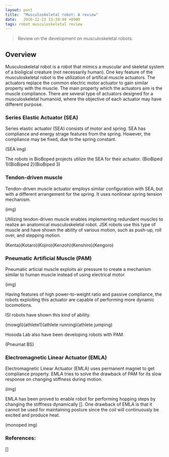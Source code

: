 ```yaml
---
layout: post
title:  "Musculoskeletal robot: A review"
date:   2016-12-23 13:39:40 +0900
tags: robot musculoskeletal review
---
```

> Review on the development on musculoskeletal robots.
<!--more-->

## Overview
Musculoskeletal robot is a robot that mimics a muscular and skeletal system of a bioligical creature (not necessarily human).
One key feature of the musculoskeletal robot is the utilization of artifical muscle actuators.
The actuators replace the common electric motor actuator to gain similar property with the muscle.
The main property which the actuators aim is the muscle compliance.
There are several type of actuators designed for a musculoskeletal humanoid, where the objective of each actuator may have different purpose.

### Series Elastic Actuator (SEA)
Series elastic actuator (SEA) consists of motor and spring.
SEA has compliance and energy strage features from the spring.
However, the compliance may be fixed, due to the spring constant.

(SEA img)

The robots in BioBoped projects utilize the SEA for their actuator.
(BioBiped 1)(BioBiped 2)(BioBiped 3)

### Tendon-driven muscle
Tendon-driven muscle actuator employs similar configuration with SEA, but with a different arrangement for the spring.
It uses nonlinear spring tension mechanism.

(img)

Utilizing tendon-driven muscle enables implementing redundant muscles to realize an anatomical musculoskeletal robot.
JSK robots use this type of muscle and have shown the ability of various motion, such as push-up, roll over, and stepping motion.

(Kenta)(Kotaro)(Kojiro)(Kenzoh)(Kenshiro)(Kengoro)

### Pneumatic Artificial Muscle (PAM)
Pneumatic articial muscle exploits air pressure to create a mechanism similar to human muscle instead of using electrical motor.

(img)

Having features of high power-to-weight ratio and passive compliance, the robots exploiting this actuator are capable of performing more dynamic locomotions.

ISI robots have shown this kind of ability.

(mowgli)(athlete1)(athlete running)(athlete jumping)

Hosoda Lab also have been developing robots with PAM.

(Pneumat BS)

### Electromagnetic Linear Actuator (EMLA)
Electromagnetic Linear Actuator (EMLA) uses permanent magnet to get compliance property.
EMLA tries to solve the drawback of PAM for its slow response on changing stiffness during motion.

(img)

EMLA has been proved to enable robot for performing hopping steps by changing the stiffness dynamically [].
One drawback of EMLA is that it cannot be used for maintaining posture since the coil will continuously be excited and produce heat.

(monoped img)


### References:
[] 


